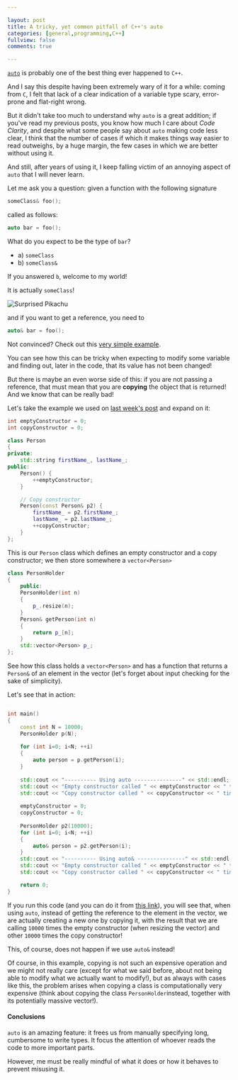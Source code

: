 ```yaml
---

layout: post
title: A tricky, yet common pitfall of C++'s auto
categories: [general,programming,C++]
fullview: false
comments: true

---
```


[`auto`](https://en.cppreference.com/w/cpp/language/auto) is probably one of the best thing ever happened to `C++`. 

And I say this despite having been extremely wary of it for a while: coming from `C`, I felt that lack of a clear indication of a variable type scary, error-prone and flat-right wrong.

But it didn't take too much to understand why `auto` is a great addition; if you've read my previous posts, you know how much I care about *Code Clarity*, and despite what some people say about `auto` making code less clear, I think that the number of cases if which it makes things way easier to read outweighs, by a huge margin, the few cases in which we are better without using it.

And still, after years of using it, I keep falling victim of an annoying aspect of `auto` that I will never learn.

Let me ask you a question: given a function with the following signature

```c++
someClass& foo();
```

called as follows:

```c++
auto bar = foo();
```

What do you expect  to be the type of `bar`?

- a) `someClass`
- b) `someClass&`

If you answered `b`, welcome to my world!

It is actually `someClass`!

![Surprised Pikachu](https://i.kym-cdn.com/entries/icons/facebook/000/027/475/Screen_Shot_2018-10-25_at_11.02.15_AM.jpg)

and if you want to get a reference, you need to

```c++
auto& bar = foo();
```

Not convinced? Check out this [very simple example](https://wandbox.org/permlink/cYtcJIPtEoevuFmr).

You can see how this can be tricky when expecting to modify some variable and finding out, later in the code, that its value has not been changed!



But there is maybe an even worse side of this: if you are not passing a reference, that must mean that you are **copying** the object that is returned! And we know that can be really bad!

Let's take the example we used on [last week's post](https://bznein.github.io/general/programming/c++/2019/08/28/Push-Emplace.html) and expand on it:

```c++
int emptyConstructor = 0;
int copyConstructor = 0;

class Person
{
private:
    std::string firstName_, lastName_;
public:
    Person() {
        ++emptyConstructor;
    }

    // Copy constructor
    Person(const Person& p2) {
        firstName_ = p2.firstName_;
        lastName_ = p2.lastName_;
        ++copyConstructor;
    }
};

```

This is our `Person` class which defines an empty constructor and a copy constructor; we then store somewhere a `vector<Person>`

```c++
class PersonHolder
{
    public:
    PersonHolder(int n)
    {
        p_.resize(n);
    }
    Person& getPerson(int n)
    {
        return p_[n];
    }
    std::vector<Person> p_;
};
```

See how this class holds a `vector<Person>` and has a function that returns a `Person&` of an element in the vector (let's forget about input checking for the sake of simplicity).

Let's see that in action:

```c++

int main()
{
    const int N = 10000;
    PersonHolder p(N);
    
    for (int i=0; i<N; ++i)
    {
        auto person = p.getPerson(i);
    }
  
    std::cout << "---------- Using auto ---------------" << std::endl;
    std::cout << "Empty constructor called " << emptyConstructor << " times.\n";
    std::cout << "Copy constructor called " << copyConstructor << " times.\n";
    
    emptyConstructor = 0;
    copyConstructor = 0;
    
    PersonHolder p2(10000);
    for (int i=0; i<N; ++i)
    {
        auto& person = p2.getPerson(i);
    }
    std::cout << "---------- Using auto& ---------------" << std::endl;
    std::cout << "Empty constructor called " << emptyConstructor << " times.\n";
    std::cout << "Copy constructor called " << copyConstructor << " times.\n";

    return 0;
}
```

If you run this code (and you can do it from [this link](https://wandbox.org/permlink/Ed8BnorByzwZAsC6)), you will see that, when using `auto`, instead of getting the reference to the element in the vector, we are actually creating a new one by copying it, with the result that we are calling `10000` times the empty constructor (when resizing the vector) and other `10000` times the copy constructor!

This, of course, does not happen if we use `auto&` instead!

Of course, in this example, copying is not such an expensive operation and we might not really care (except for what we said before, about not being able to modify what we actually want to modify!), but as always with cases like this, the problem arises when copying a class is computationally very expensive (think about copying the class `PersonHolder`instead, together  with its potentially massive vector!).

#### Conclusions

`auto` is an amazing feature: it frees us from manually specifying long, cumbersome to write types. It focus the attention of whoever reads the code to more important parts.

However, me must be really mindful of what it does or how it behaves to prevent misusing it.

